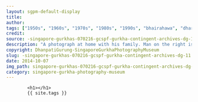 ```yaml
---
layout: sgpm-default-display
title: 
author: 
tags: ["1950s", "1960s", "1970s", "1980s", "1990s", "bhairahawa", "dharan", "gurkhas", "kathmandu", "nepal", "pokhara", "singapore", "singapore gurkha archive", "singapore gurkha old photographs", "singapore gurkha photography museum", "singapore gurkhas"]
credit: 
source: -singapore-gurkhas-070216-gcspf-gurkha-contingent-archives-dg-11
description: "A photograph at home with his family. Man on the right is his village friend but also a Gurkha. Date: Late 1970s."
copyright: DhanpatiGurung-SingaporeGurkhaPhotographyMuseum
slug: -singapore-gurkhas-070216-gcspf-gurkha-contingent-archives-dg-11
date: 2014-10-07
img_path: singapore-gurkhas-070216-gcspf-gurkha-contingent-archives-dg-11.jpg
category: singapore-gurkha-photography-museum
---
```

	 		

	 		<h1></h1>
	 		{{ site.tags }}
	 		
